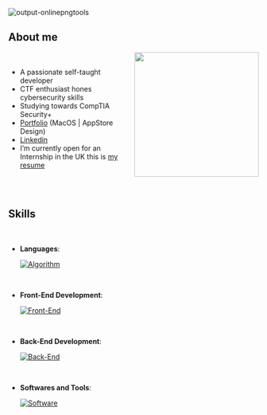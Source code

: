 
![output-onlinepngtools](https://user-images.githubusercontent.com/105550256/235329887-86789b0c-284d-43f0-815c-c9169152a320.png)

<h2>About me</h2>

<picture> <img align="right" src="https://user-images.githubusercontent.com/105550256/235345556-b96636f2-7aa3-4db9-a6ee-381d2c1ed93d.svg" width = 250px></picture>

<br>

- A passionate self-taught developer
- CTF enthusiast hones cybersecurity skills
- Studying towards CompTIA Security+
- [Portfolio](https://www.mushow.co.uk/) (MacOS | AppStore Design)
- [Linkedin](https://www.linkedin.com/in/mushowuk/)
- I’m currently open for an Internship in the UK this is [my resume](https://github.com/Mushow/mushow/blob/main/British%20Resume.pdf)

<br><br>

<h2> Skills</h2>
<br>

<p align="center">

- **Languages**:
    
    [![Algorithm](https://skillicons.dev/icons?i=c,python,mysql)](https://skillicons.dev)
	
<br>   

- **Front-End Development**:

    [![Front-End](https://skillicons.dev/icons?i=js,html,css,scss)](https://skillicons.dev)

<br>   
    
- **Back-End Development**:
	
	
    [![Back-End](https://skillicons.dev/icons?i=java,php)](https://skillicons.dev)
	
<br>
	
- **Softwares and Tools**:

    [![Software](https://skillicons.dev/icons?i=idea,git,docker,postman,maven,kubernetes)](https://skillicons.dev)
	
<br>
<br>

	
